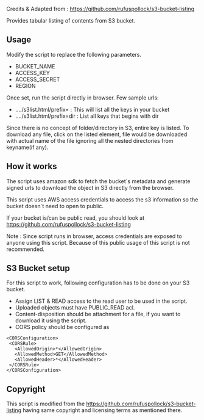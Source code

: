 Credits & Adapted from  : https://github.com/rufuspollock/s3-bucket-listing

Provides tabular listing of contents from S3 bucket.

## Usage

Modify the script to replace the following parameters.
* BUCKET_NAME
* ACCESS_KEY
* ACCESS_SECRET
* REGION

Once set, run the script directly in browser. Few sample urls:
* ..../s3list.html/prefix=    : This will list all the keys in your bucket
* ..../s3list.html/prefix=dir : List all keys that begins with dir

Since there is no concept of folder/directory in S3, entire key is listed. To download any file, click on the listed element, file would be downloaded with actual name of the file ignoring all the nested directories from keyname(if any).

## How it works

The script uses amazon sdk to fetch the bucket`s metadata  and generate signed urls to download the object in S3 directly from the browser.

This script uses AWS access credentials to access the s3 information so the bucket doesn`t need to open to public.

If your bucket is/can be public read, you should look at https://github.com/rufuspollock/s3-bucket-listing

Note : Since script runs in browser, access credentials are exposed to anyone using this script. Because of this public usage of this script is not recommended. 

## S3 Bucket setup

For this script to work, following configuration has to be done on your S3 bucket.

* Assign LIST & READ access to the read user to be used in the script.
* Uploaded objects must have PUBLIC_READ acl.
* Content-disposition should be attachment for a file, if you want to download it using the script.
* CORS policy should be configured as 

```
<CORSConfiguration>
 <CORSRule>
   <AllowedOrigin>*</AllowedOrigin>
   <AllowedMethod>GET</AllowedMethod>
   <AllowedHeader>*</AllowedHeader>
 </CORSRule>
</CORSConfiguration>
```

## Copyright

This script is modified from the https://github.com/rufuspollock/s3-bucket-listing having same copyright and licensing terms as mentioned there.


